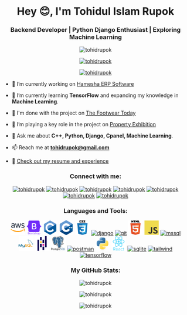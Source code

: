 <h1 align="center">Hey 😊, I'm Tohidul Islam Rupok</h1>
<h3 align="center">Backend Developer | Python Django Enthusiast | Exploring Machine Learning </h3>

<p align="center">
  <img src="https://komarev.com/ghpvc/?username=tohidrupok&label=Profile%20views&color=0e75b6&style=flat" alt="tohidrupok" />
</p>

<p align="center">
  <a href="https://github.com/ryo-ma/github-profile-trophy"><img src="https://github-profile-trophy.vercel.app/?username=tohidrupok" alt="tohidrupok" /></a>
</p>

<p align="center">
  <a href="https://twitter.com/tohidrupok" target="blank"><img src="https://img.shields.io/twitter/follow/tohidrupok?logo=twitter&style=for-the-badge" alt="tohidrupok" /></a>
</p>

- 🔭 I’m currently working on [Hamesha ERP Software](https://stracker.pkgitbd.com/)

- 🌱 I’m currently learning **TensorFlow** and expanding my knowledge in **Machine Learning**.

- 👯 I'm done with the project on [The Footwear Today](https://www.thefootweartoday.com/)

- 🤝 I’m playing a key role in the project on [Property Exhibition](https://property-exhibition.netlify.app/)

- 💬 Ask me about **C++, Python, Django, Cpanel, Machine Learning**.

- 📫 Reach me at **tohidrupok@gmail.com**

- 📄 [Check out my resume and experience](https://drive.google.com/file/d/1idOK-Epph5Ce-DyTWlAw1M_1SyT2Om3Y/view?usp=sharing)

<h3 align="center">Connect with me:</h3>
<p align="center">
  <a href="https://twitter.com/tohidrupok" target="blank"><img src="https://raw.githubusercontent.com/rahuldkjain/github-profile-readme-generator/master/src/images/icons/Social/twitter.svg" alt="tohidrupok" height="30" width="40" /></a>
  <a href="https://linkedin.com/in/tohidrupok" target="blank"><img src="https://raw.githubusercontent.com/rahuldkjain/github-profile-readme-generator/master/src/images/icons/Social/linked-in-alt.svg" alt="tohidrupok" height="30" width="40" /></a>
  <a href="https://fb.com/heyrupok03" target="blank"><img src="https://raw.githubusercontent.com/rahuldkjain/github-profile-readme-generator/master/src/images/icons/Social/facebook.svg" alt="tohidrupok" height="30" width="40" /></a>
  <a href="https://www.youtube.com/c/propereducationbd-tohidrupok" target="blank"><img src="https://raw.githubusercontent.com/rahuldkjain/github-profile-readme-generator/master/src/images/icons/Social/youtube.svg" alt="tohidrupok" height="30" width="40" /></a>
  <a href="https://www.hackerrank.com/tohidrupok" target="blank"><img src="https://raw.githubusercontent.com/rahuldkjain/github-profile-readme-generator/master/src/images/icons/Social/hackerrank.svg" alt="tohidrupok" height="30" width="40" /></a>
  <a href="https://codeforces.com/profile/tohidrupok" target="blank"><img src="https://raw.githubusercontent.com/rahuldkjain/github-profile-readme-generator/master/src/images/icons/Social/codeforces.svg" alt="tohidrupok" height="30" width="40" /></a>
  <a href="https://discord.gg/tohidrupok" target="blank"><img src="https://raw.githubusercontent.com/rahuldkjain/github-profile-readme-generator/master/src/images/icons/Social/discord.svg" alt="tohidrupok" height="30" width="40" /></a>
</p>

<h3 align="center">Languages and Tools:</h3>
<p align="center">
  <a href="https://aws.amazon.com" target="_blank"><img src="https://raw.githubusercontent.com/devicons/devicon/master/icons/amazonwebservices/amazonwebservices-original-wordmark.svg" alt="aws" width="40" height="40" /></a>
  <a href="https://getbootstrap.com" target="_blank"><img src="https://raw.githubusercontent.com/devicons/devicon/master/icons/bootstrap/bootstrap-plain-wordmark.svg" alt="bootstrap" width="40" height="40" /></a>
  <a href="https://www.cprogramming.com/" target="_blank"><img src="https://raw.githubusercontent.com/devicons/devicon/master/icons/c/c-original.svg" alt="c" width="40" height="40" /></a>
  <a href="https://www.w3schools.com/cpp/" target="_blank"><img src="https://raw.githubusercontent.com/devicons/devicon/master/icons/cplusplus/cplusplus-original.svg" alt="cplusplus" width="40" height="40" /></a>
  <a href="https://www.w3schools.com/css/" target="_blank"><img src="https://raw.githubusercontent.com/devicons/devicon/master/icons/css3/css3-original-wordmark.svg" alt="css3" width="40" height="40" /></a>
  <a href="https://www.djangoproject.com/" target="_blank"><img src="https://cdn.worldvectorlogo.com/logos/django.svg" alt="django" width="40" height="40" /></a>
  <a href="https://git-scm.com/" target="_blank"><img src="https://www.vectorlogo.zone/logos/git-scm/git-scm-icon.svg" alt="git" width="40" height="40" /></a>
  <a href="https://www.w3.org/html/" target="_blank"><img src="https://raw.githubusercontent.com/devicons/devicon/master/icons/html5/html5-original-wordmark.svg" alt="html5" width="40" height="40" /></a>
  <a href="https://developer.mozilla.org/en-US/docs/Web/JavaScript" target="_blank"><img src="https://raw.githubusercontent.com/devicons/devicon/master/icons/javascript/javascript-original.svg" alt="javascript" width="40" height="40" /></a>
  <a href="https://www.microsoft.com/en-us/sql-server" target="_blank"><img src="https://www.svgrepo.com/show/303229/microsoft-sql-server-logo.svg" alt="mssql" width="40" height="40" /></a>
  <a href="https://www.mysql.com/" target="_blank"><img src="https://raw.githubusercontent.com/devicons/devicon/master/icons/mysql/mysql-original-wordmark.svg" alt="mysql" width="40" height="40" /></a>
  <a href="https://pandas.pydata.org/" target="_blank"><img src="https://raw.githubusercontent.com/devicons/devicon/2ae2a900d2f041da66e950e4d48052658d850630/icons/pandas/pandas-original.svg" alt="pandas" width="40" height="40" /></a>
  <a href="https://www.postgresql.org" target="_blank"><img src="https://raw.githubusercontent.com/devicons/devicon/master/icons/postgresql/postgresql-original-wordmark.svg" alt="postgresql" width="40" height="40" /></a>
  <a href="https://postman.com" target="_blank"><img src="https://www.vectorlogo.zone/logos/getpostman/getpostman-icon.svg" alt="postman" width="40" height="40" /></a>
  <a href="https://www.python.org" target="_blank"><img src="https://raw.githubusercontent.com/devicons/devicon/master/icons/python/python-original.svg" alt="python" width="40" height="40" /></a>
  <a href="https://reactjs.org/" target="_blank"><img src="https://raw.githubusercontent.com/devicons/devicon/master/icons/react/react-original-wordmark.svg" alt="react" width="40" height="40" /></a>
  <a href="https://www.sqlite.org/" target="_blank"><img src="https://www.vectorlogo.zone/logos/sqlite/sqlite-icon.svg" alt="sqlite" width="40" height="40" /></a>
  <a href="https://tailwindcss.com/" target="_blank"><img src="https://www.vectorlogo.zone/logos/tailwindcss/tailwindcss-icon.svg" alt="tailwind" width="40" height="40" /></a>
  <a href="https://www.tensorflow.org" target="_blank"><img src="https://www.vectorlogo.zone/logos/tensorflow/tensorflow-icon.svg" alt="tensorflow" width="40" height="40" /></a>
</p>

<h3 align="center">My GitHub Stats:</h3>
<p align="center">
  <img src="https://github-readme-stats.vercel.app/api/top-langs?username=tohidrupok&show_icons=true&locale=en&layout=compact" alt="tohidrupok" />
</p>

<p align="center">
  <img src="https://github-readme-stats.vercel.app/api?username=tohidrupok&show_icons=true&locale=en" alt="tohidrupok" />
</p>

<p align="center">
  <img src="https://github-readme-streak-stats.herokuapp.com/?user=tohidrupok&" alt="tohidrupok" />
</p>

